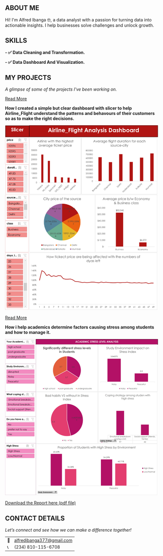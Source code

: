 <!--Section 1: Introduce your self-->
## ABOUT ME

Hi! I'm Alfred Ibanga 🤓, a data analyst with a passion for turning data into actionable insights. I help businesses solve challenges and unlock growth.


<!--Mention your top/relevant skills here - core and soft skills-->
## SKILLS

**- ✅ Data Cleaning and Transformation.** 

**- ✅ Data Dashboard And Visualization.**

<!--Section 2: List 3-4 key projects-->
## MY PROJECTS 

*A glimpse of some of the projects I've been working on.*


[Read More](https://www.linkedin.com/posts/alfred-ibanga-44a29b2b3_my-first-analysis-in-excel-airline-flight-activity-7361419668596625409-s7Kr?utm_source=share&utm_medium=member_desktop&rcm=ACoAAEtTrboBFAI29OLxbSj3C_GuCmvhMgxsUPY)

**How I created a simple but clear dashboard with slicer to help Airline_Flight understand the patterns and behavours of their customers so as to make the right decisions.**

![image](Picture11.png)


[Read More](https://www.linkedin.com/posts/alfred-ibanga-44a29b2b3_academic-stress-level-excel-dashboard-activity-7367203969846243328-4ehl?utm_source=share&utm_medium=member_desktop&rcm=ACoAAEtTrboBFAI29OLxbSj3C_GuCmvhMgxsUPY)

**How i help academics determine factors causing stress among students and how to manage it.**

![image](Picture3.jpg) 

<a href="17 How to Present Data to Executives by Anietie Etuk.pdf">Download the Report here (pdf file)</a>


## CONTACT DETAILS

*Let’s connect and see how we can make a difference together!*
<table>
  <tbody>
    <tr>
      <td>📧</td>
      <td><a href="mailto: alfredibanga377@gmail.com">alfredibanga377@gmail.com</a></td>
    </tr>
    <tr>
      <td>📞</td>
      <td>(234) 810-115-6708</td>

   




